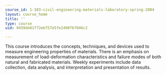 ```yaml
---
course_id: 1-103-civil-engineering-materials-laboratory-spring-2004
layout: course_home
title: ''
type: course
uid: 9459de81f72eb757e5fe2490f67046c2

---
```

This course introduces the concepts, techniques, and devices used to measure engineering properties of materials. There is an emphasis on measurement of load-deformation characteristics and failure modes of both natural and fabricated materials. Weekly experiments include data collection, data analysis, and interpretation and presentation of results.
